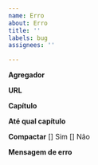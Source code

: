 ```yaml
---
name: Erro
about: Erro
title: ''
labels: bug
assignees: ''

---
```


**Agregador**


**URL**


**Capítulo**


**Até qual capítulo**


**Compactar**
[] Sim
[] Não

**Mensagem de erro**
